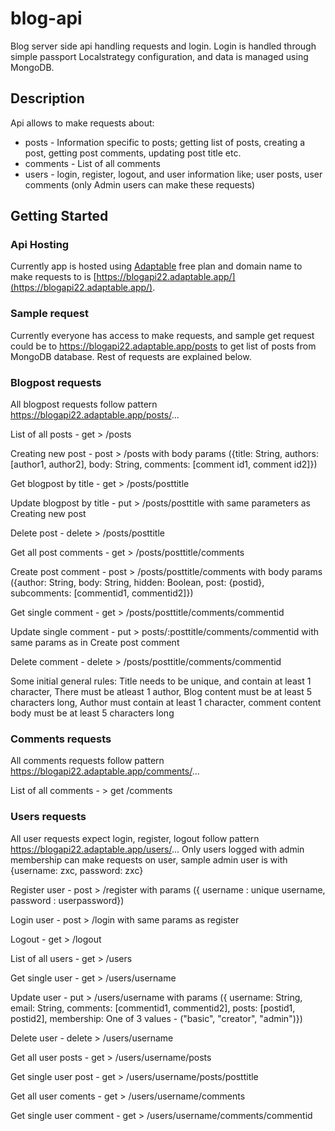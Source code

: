 # blog-api

Blog server side api handling requests and login. Login is handled through simple passport Localstrategy configuration, and data is managed using MongoDB.

## Description

Api allows to make requests about:

- posts - Information specific to posts; getting list of posts, creating a post, getting post comments, updating post title etc.
- comments - List of all comments
- users - login, register, logout, and user information like; user posts, user comments (only Admin users can make these requests)

## Getting Started

### Api Hosting

Currently app is hosted using [Adaptable](https://adaptable.io/) free plan and domain name to make requests to is [https://blogapi22.adaptable.app/](https://blogapi22.adaptable.app/).

### Sample request

Currently everyone has access to make requests, and sample get request could be to https://blogapi22.adaptable.app/posts to get list of posts from MongoDB database. Rest of requests are explained below.

### Blogpost requests

All blogpost requests follow pattern https://blogapi22.adaptable.app/posts/...

List of all posts - get > /posts

Creating new post - post > /posts with body params ({title: String, authors: [author1, author2], body: String, comments: [comment id1, comment id2]})

Get blogpost by title - get > /posts/posttitle

Update blogpost by title - put > /posts/posttitle with same parameters as Creating new post

Delete post - delete > /posts/posttitle

Get all post comments - get > /posts/posttitle/comments

Create post comment - post > /posts/posttitle/comments with body params ({author: String, body: String, hidden: Boolean, post: {postid}, subcomments: [commentid1, commentid2]})

Get single comment - get > /posts/posttitle/comments/commentid

Update single comment - put > posts/:posttitle/comments/commentid with same params as in Create post comment

Delete comment - delete > /posts/posttitle/comments/commentid

Some initial general rules: Title needs to be unique, and contain at least 1 character, There must be atleast 1 author, Blog content must be at least 5 characters long, Author must contain at least 1 character, comment content body must be at least 5 characters long

### Comments requests

All comments requests follow pattern https://blogapi22.adaptable.app/comments/...

List of all comments - > get /comments

### Users requests

All user requests expect login, register, logout follow pattern https://blogapi22.adaptable.app/users/...
Only users logged with admin membership can make requests on user, sample admin user is with {username: zxc, password: zxc}

Register user - post > /register with params ({ username : unique username, password : userpassword})

Login user - post > /login with same params as register

Logout - get > /logout

List of all users - get > /users

Get single user - get > /users/username

Update user - put > /users/username with params ({ username: String, email: String, comments: [commentid1, commentid2], posts: [postid1, postid2], membership: One of 3 values - ("basic", "creator", "admin")})

Delete user - delete > /users/username

Get all user posts - get > /users/username/posts

Get single user post - get > /users/username/posts/posttitle

Get all user coments - get > /users/username/comments

Get single user comment - get > /users/username/comments/commentid
